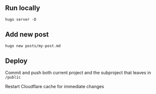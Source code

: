 ## Run locally

`hugo server -D`

## Add new post

`hugo new posts/my-post.md`

## Deploy

Commit and push both current project and the subproject that leaves in `/public`

Restart Cloudflare cache for immediate changes

